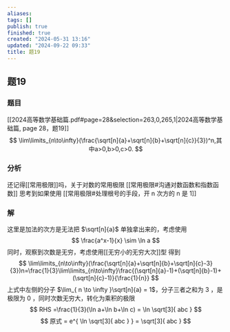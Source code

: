 ```yaml
---
aliases: 
tags: []
publish: true
finished: true
created: "2024-05-31 13:16"
updated: "2024-09-22 09:33"
title: 题19
---
```

## 题19
### 题目
[[2024高等数学基础篇.pdf#page=28&selection=263,0,265,1|2024高等数学基础篇, page 28，题19]]
$$
\lim\limits_{n\to\infty}(\frac{\sqrt[n]{a}+\sqrt[n]{b}+\sqrt[n]{c}}{3})^n,其中a>0,b>0,c>0.
$$
### 分析
还记得[[常用极限]]吗，关于对数的常用极限
[[常用极限#沟通对数函数和指数函数]]
思考到如果使用
[[常用极限#处理根号的手段，开 n 次方的 n 是 1]]
### 解
这里是加法的次方是无法把 $\sqrt[n]{a}$ 单独拿出来的，考虑使用
$$
\frac{a^x-1}{x} \sim \ln a
$$
同时，观察到次数是无穷，考虑使用[[无穷小的无穷大次]]型
得到
$$
\lim\limits_{n\to\infty}(\frac{\sqrt[n]{a}+\sqrt[n]{b}+\sqrt[n]{c}-3}{3})n=\frac{1}{3}\lim\limits_{n\to\infty}\frac{(\sqrt[n]{a}-1)+(\sqrt[n]{b}-1)+(\sqrt[n]{c}-1)}{\frac{1}{n}}
$$
上式中左侧的分子 $\lim_{ n \to \infty }\sqrt[n]{a} = 1$，分子三者之和为 3 ，是极限为 0 ，同时次数无穷大，转化为乘积的极限
$$
RHS =\frac{1}{3}(\ln a+\ln b+\ln c) = \ln \sqrt[3]{ abc }
$$
$$
原式 = e^{ \ln \sqrt[3]{ abc } } = \sqrt[3]{ abc }
$$
